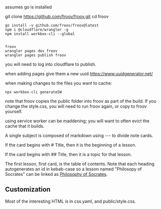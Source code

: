 assumes go is installed

git clone https://github.com/froov/froov.git
cd froov

```
go install -v github.com/froov/froov@latest
npm i @cloudflare/wrangler -g
npm install workbox-cli --global


froov
wrangler pages dev froov
wrangler pages publish froov
```
you will need to log into cloudflare to publish.

when adding pages give them a new uuid https://www.uuidgenerator.net/

when making changes to the files you want to cache:
```
npx workbox-cli generateSW     
```

note that froov copies the public folder into froov as part of the build. If you change the style.css, you will need to run froov again, or copy to froov yourself.

using service worker can be maddening; you will want to often evict the cache that it builds.


A single subject is composed of markdown using --- to divide note cards.

If the card begins with # Title, then it is the beginning of a lesson.

If the card begins with ## Title, then it is a topic for that lesson.

The first lesson, first card, is the table of contents. Note that each heading autogenerates an id in kebab-case so a lesson named "Philosopy of Socrates" can be linked as [Philosophy of Socrates](#philosophy-of-socrates).


## Customization

Most of the interesting HTML is in css.yaml, and public/style.css.